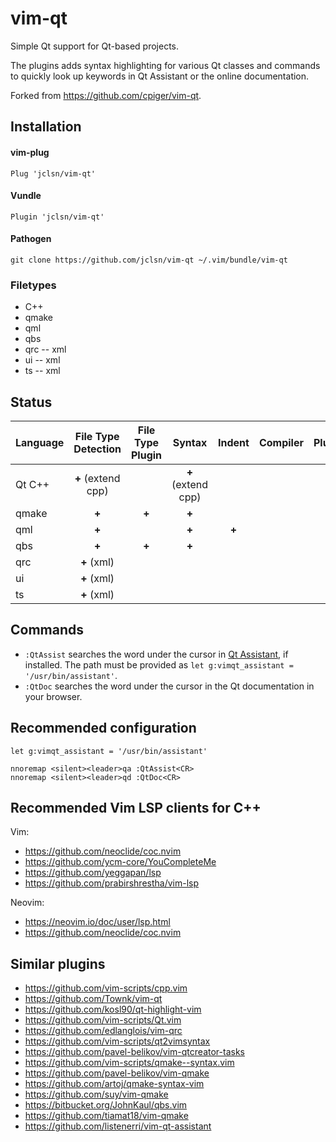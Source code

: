 # vim-qt

Simple Qt support for Qt-based projects.

The plugins adds syntax highlighting for various Qt classes and commands to quickly look up keywords in Qt Assistant or the online documentation.

Forked from https://github.com/cpiger/vim-qt. 

## Installation

#### vim-plug
```vim
Plug 'jclsn/vim-qt'
```

#### Vundle
```vim
Plugin 'jclsn/vim-qt'
```

#### Pathogen
```vim
git clone https://github.com/jclsn/vim-qt ~/.vim/bundle/vim-qt
```

### Filetypes

* C++
* qmake
* qml
* qbs
* qrc -- xml
* ui -- xml
* ts -- xml

## Status

| Language | File Type Detection | File Type Plugin |       Syntax       |     Indent    | Compiler | Plugin |
| :------- | :-----------------: | :--------------: | :----------------: | :-----------: | :------: | :----: |
|  Qt C++  |  **+** (extend cpp) |                  | **+** (extend cpp) |               |          |        |
|  qmake   |        **+**        |      **+**       |        **+**       |               |          |        |
|   qml    |        **+**        |                  |        **+**       |     **+**     |          |        |
|   qbs    |        **+**        |      **+**       |        **+**       |               |          |        |
|   qrc    |     **+** (xml)     |                  |                    |               |          |        |
|    ui    |     **+** (xml)     |                  |                    |               |          |        |
|    ts    |     **+** (xml)     |                  |                    |               |          |        |


## Commands

* ``:QtAssist`` searches the word under the cursor in [Qt Assistant](https://doc.qt.io/qt-6/assistant-quick-guide.html), if installed. 
    The path must be provided as ``let g:vimqt_assistant = '/usr/bin/assistant'``.
* ``:QtDoc`` searches the word under the cursor in the Qt documentation in your browser.

## Recommended configuration

```vim
let g:vimqt_assistant = '/usr/bin/assistant'

nnoremap <silent><leader>qa :QtAssist<CR>
nnoremap <silent><leader>qd :QtDoc<CR>
```

## Recommended Vim LSP clients for C++
Vim:
* https://github.com/neoclide/coc.nvim
* https://github.com/ycm-core/YouCompleteMe
* https://github.com/yeggapan/lsp
* https://github.com/prabirshrestha/vim-lsp

Neovim:
* https://neovim.io/doc/user/lsp.html
* https://github.com/neoclide/coc.nvim

## Similar plugins

* https://github.com/vim-scripts/cpp.vim
* https://github.com/Townk/vim-qt
* https://github.com/kosl90/qt-highlight-vim
* https://github.com/vim-scripts/Qt.vim
* https://github.com/edlanglois/vim-qrc
* https://github.com/vim-scripts/qt2vimsyntax
* https://github.com/pavel-belikov/vim-qtcreator-tasks
* https://github.com/vim-scripts/qmake--syntax.vim
* https://github.com/pavel-belikov/vim-qmake
* https://github.com/artoj/qmake-syntax-vim
* https://github.com/suy/vim-qmake
* https://bitbucket.org/JohnKaul/qbs.vim
* https://github.com/tiamat18/vim-qmake
* https://github.com/listenerri/vim-qt-assistant


